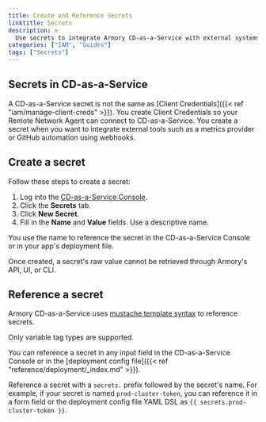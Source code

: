 ```yaml
---
title: Create and Reference Secrets
linktitle: Secrets
description: >
  Use secrets to integrate Armory CD-as-a-Service with external systems and tools.
categories: ["IAM", "Guides"]
tags: ["Secrets"]
---
```


## Secrets in CD-as-a-Service

A CD-as-a-Service secret is not the same as [Client Credentials]({{< ref "iam/manage-client-creds" >}}). You create Client Credentials so your Remote Network Agent can connect to CD-as-a-Service. You create a secret when you want to integrate external tools such as a metrics provider or GitHub automation using webhooks.  

## Create a secret

Follow these steps to create a secret:

1. Log into the [CD-as-a-Service Console](https://console.cloud.armory.io).
1. Click the **Secrets** tab.
1. Click **New Secret**.
1. Fill in the **Name** and **Value** fields. Use a descriptive name.

You use the name to reference the secret in the CD-as-a-Service Console or in your app's deployment file.

Once created, a secret's raw value cannot be retrieved through Armory's API, UI, or CLI.


## Reference a secret

Armory CD-as-a-Service uses [mustache template syntax](https://mustache.github.io/mustache.5.html) to reference secrets.

Only variable tag types are supported.

You can reference a secret in any input field in the CD-as-a-Service Console or in the [deployment config file]({{< ref "reference/deployment/_index.md" >}}).

Reference a secret with a `secrets.` prefix followed by the secret's name. For example, if your secret is named `prod-cluster-token`, you can reference it in a form field or the deployment config file YAML DSL as `{{ secrets.prod-cluster-token }}`.


